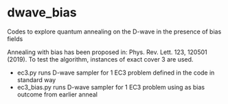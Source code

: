 # dwave_bias
Codes to explore quantum annealing on the D-wave in the presence of bias fields

Annealing with bias has been proposed in: Phys. Rev. Lett. 123, 120501 (2019).
To test the algorithm, instances of exact cover 3 are used.

- ec3.py runs D-wave sampler for 1 EC3 problem defined in the code in standard way
- ec3_bias.py runs D-wave sampler for 1 EC3 problem using as bias outcome from earlier anneal 

